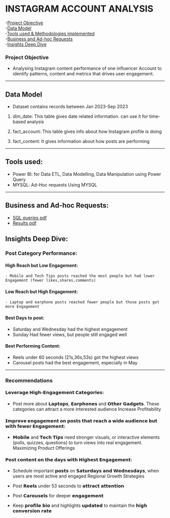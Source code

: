 # INSTAGRAM ACCOUNT ANALYSIS 

-[Project Objective](#project-objective)  
-[Data Model](data-model)   
-[Tools used & Methodologies implemented](#tools-used)          
-[Business and Ad-hoc Requests](#business-and-ad-hoc-requests)          
-[Insights Deep Dive](#insights-deep-dive)   

### Project Objective
- Analysing Instagram content performance of one influencer Account to identify patterns, content and metrics that drives user engagement.

------------


## Data Model
- Dataset contains records between Jan 2023-Sep 2023

1. dim_date: This table gives date related information. can use it for time-based analysis

2. fact_account: This table gives info about how Instagram profile is doing

3. fact_content: It gives information about how posts are performing

------

## Tools used:

- Power BI: for Data ETL, Data Modelling, Data Manipulation using Power Query   
- MYSQL: Ad-Hoc requests Using MYSQL

------

## Business and Ad-hoc Requests:
   
- [SQL queries pdf](http://github.com/Sukrutha9/Instagram-Account-Analysis/blob/main/sql%20queries.sql)          
- [Results pdf](https://github.com/Sukrutha9/Instagram-Account-Analysis/blob/main/SQL%20Results.docx)



## Insights Deep Dive:

 ### Post Category Performance:

  #### High Reach but Low Engagement:
  
	- Mobile and Tech Tips posts reached the most people but had lower Engagement (fewer likes,shares,comments)

  #### Low Reach but High Engagement:
  
	- Laptop and earphone posts reached fewer people but those posts got more Engagement 


 #### Best Days to post:
  - Saturday and Wednesday had the highest engagement
  - Sunday Had fewer views, but people still engaged well

 #### Best Performing Content:
  - Reels under 60 seconds (21s,36s,53s) got the highest views
  - Carousel posts had the best engagement, especially in May


---------

### Recommendations

 #### 𝗟𝗲𝘃𝗲𝗿𝗮𝗴𝗲 𝗛𝗶𝗴𝗵-𝗘𝗻𝗴𝗮𝗴𝗲𝗺𝗲𝗻𝘁 𝗖𝗮𝘁𝗲𝗴𝗼𝗿𝗶𝗲𝘀:


  - Post more about 𝗟𝗮𝗽𝘁𝗼𝗽𝘀, 𝗘𝗮𝗿𝗽𝗵𝗼𝗻𝗲𝘀 and 𝗢𝘁𝗵𝗲𝗿 𝗚𝗮𝗱𝗴𝗲𝘁𝘀. These categories can attract a more interested audience
Increase Profitability
      
 #### 𝗜𝗺𝗽𝗿𝗼𝘃𝗲 𝗲𝗻𝗴𝗮𝗴𝗲𝗺𝗲𝗻𝘁 𝗼𝗻 𝗽𝗼𝘀𝘁𝘀 𝘁𝗵𝗮𝘁 𝗿𝗲𝗮𝗰𝗵 𝗮 𝘄𝗶𝗱𝗲 𝗮𝘂𝗱𝗶𝗲𝗻𝗰𝗲 𝗯𝘂𝘁 𝘄𝗶𝘁𝗵 𝗳𝗲𝘄𝗲𝗿 𝗘𝗻𝗴𝗮𝗴𝗲𝗺𝗲𝗻𝘁:


 - 𝗠𝗼𝗯𝗶𝗹𝗲 and 𝗧𝗲𝗰𝗵 𝗧𝗶𝗽𝘀 need stronger visuals, or interactive elements (polls, quizzes, questions) to turn views into real engagement.
Maximizing Product Offerings

    
 #### 𝗣𝗼𝘀𝘁 𝗰𝗼𝗻𝘁𝗲𝗻𝘁 𝗼𝗻 𝘁𝗵𝗲 𝗱𝗮𝘆𝘀 𝘄𝗶𝘁𝗵 𝗛𝗶𝗴𝗵𝗲𝘀𝘁 𝗘𝗻𝗴𝗮𝗴𝗲𝗺𝗲𝗻𝘁:


 - Schedule important 𝗽𝗼𝘀𝘁𝘀 on 𝗦𝗮𝘁𝘂𝗿𝗱𝗮𝘆𝘀 𝗮𝗻𝗱 𝗪𝗲𝗱𝗻𝗲𝘀𝗱𝗮𝘆𝘀, when users are most active and engaged 
Regional Growth Strategies

 - Post 𝗥𝗲𝗲𝗹𝘀 under 53 seconds to 𝗮𝘁𝘁𝗿𝗮𝗰𝘁 𝗮𝘁𝘁𝗲𝗻𝘁𝗶𝗼𝗻
-  Post 𝗖𝗮𝗿𝗼𝘂𝘀𝗲𝗹𝘀 for deeper 𝗲𝗻𝗴𝗮𝗴𝗲𝗺𝗲𝗻𝘁 
-  Keep 𝗽𝗿𝗼𝗳𝗶𝗹𝗲 𝗯𝗶𝗼 and highlights 𝘂𝗽𝗱𝗮𝘁𝗲𝗱 to maintain the 𝗵𝗶𝗴𝗵 𝗰𝗼𝗻𝘃𝗲𝗿𝘀𝗶𝗼𝗻 𝗿𝗮𝘁𝗲
   

